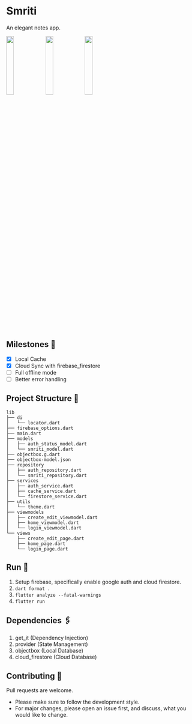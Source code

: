 # Smriti
An elegant notes app.
<p float="left">
<img src="https://github.com/aryanA101a/smriti/assets/23309033/30e22834-d93f-4766-b762-3cbcc74ae355" width="20%">
<img src="https://github.com/aryanA101a/smriti/assets/23309033/61d795ab-be28-44f9-ae2b-67e0e45dbd69" width="20%">
<img src="https://github.com/aryanA101a/smriti/assets/23309033/b0369d80-4a78-49d3-bb9b-45d15c7e554a" width="20%">

</p>


## Milestones 🚩
- [x] Local Cache
- [x] Cloud Sync with firebase_firestore      
- [ ] Full offline mode
- [ ] Better error handling

## Project Structure 🧬
```
lib
├── di
│   └── locator.dart
├── firebase_options.dart
├── main.dart
├── models
│   ├── auth_status_model.dart
│   └── smriti_model.dart
├── objectbox.g.dart
├── objectbox-model.json
├── repository
│   ├── auth_repository.dart
│   └── smriti_repository.dart
├── services
│   ├── auth_service.dart
│   ├── cache_service.dart
│   └── firestore_service.dart
├── utils
│   └── theme.dart
├── viewmodels
│   ├── create_edit_viewmodel.dart
│   ├── home_viewmodel.dart
│   └── login_viewmodel.dart
└── views
    ├── create_edit_page.dart
    ├── home_page.dart
    └── login_page.dart
```

## Run 🏃
1. Setup firebase, specifically enable google auth and cloud firestore.
2. `dart format .`
3. `flutter analyze --fatal-warnings`
4. `flutter run`

## Dependencies 🖇️
1. get_it (Dependency Injection)
2. provider (State Management)
3. objectbox (Local Database)
4. cloud_firestore (Cloud Database)

## Contributing 🎉
Pull requests are welcome.  
- Please make sure to follow the development style.  
- For major changes, please open an issue first, and discuss, what you would like to change.

